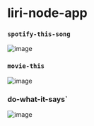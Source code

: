 # liri-node-app

### `spotify-this-song`

![image](https://user-images.githubusercontent.com/40820349/46849627-41adb080-cda5-11e8-9aa2-41183aeefe36.png)


### `movie-this`

![image](https://user-images.githubusercontent.com/40820349/46849715-a832ce80-cda5-11e8-85f7-a3b97757f746.png)

### do-what-it-says`

![image](https://user-images.githubusercontent.com/40820349/46849746-cd274180-cda5-11e8-93d3-56c18025568b.png)
